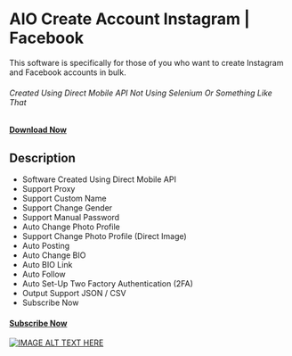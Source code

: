 # AIO Create Account Instagram | Facebook
This software is specifically for those of you who want to create Instagram and Facebook accounts in bulk.
###### *Created Using Direct Mobile API Not Using Selenium Or Something Like That*
#### [Download Now](https://sfl.gl/LZxjHK)

## Description
- Software Created Using Direct Mobile API
- Support Proxy
- Support Custom Name
- Support Change Gender
- Support Manual Password
- Auto Change Photo Profile
- Support Change Photo Profile (Direct Image)
- Auto Posting
- Auto Change BIO
- Auto BIO Link
- Auto Follow
- Auto Set-Up Two Factory Authentication (2FA)
- Output Support JSON / CSV
- Subscribe Now

#### [Subscribe Now](https://www.youtube.com/IoTRobotic)

[![IMAGE ALT TEXT HERE](https://img.youtube.com/vi/IlclhcazoyI/maxresdefault.jpg)](https://www.youtube.com/watch?v=IlclhcazoyI)
